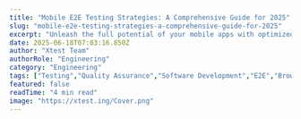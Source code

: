 ```yaml
---
title: "Mobile E2E Testing Strategies: A Comprehensive Guide for 2025"
slug: "mobile-e2e-testing-strategies-a-comprehensive-guide-for-2025"
excerpt: "Unleash the full potential of your mobile apps with optimized End-to-End (E2E) testing strategies. Dive into our comprehensive guide to explore innovative methodologies that deliver actionable insights, boost user experience and maximize your ROI. Dont miss out on these industry secrets to stay ahead in the mobile application market."
date: 2025-06-18T07:03:16.850Z
author: "Xtest Team"
authorRole: "Engineering"
category: "Engineering"
tags: ["Testing","Quality Assurance","Software Development","E2E","Browser Testing"]
featured: false
readTime: "4 min read"
image: "https://xtest.ing/Cover.png"
---
```


